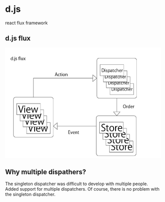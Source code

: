 # d.js

react flux framework

## d.js flux

![d.js flux](./flux.png)

## Why multiple dispathers?

The singleton dispatcher was difficult to develop with multiple people. Added support for multiple dispatchers. Of course, there is no problem with the singleton dispatcher.
